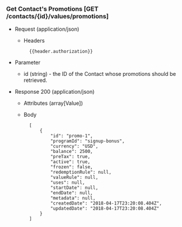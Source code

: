 ### Get Contact's Promotions [GET /contacts/{id}/values/promotions]

+ Request (application/json)
    + Headers

            {{header.authorization}}

+ Parameter
    + id (string) - the ID of the Contact whose promotions should be retrieved.

+ Response 200 (application/json)
    + Attributes (array[Value])

    + Body

            [
                {
                    "id": "promo-1",
                    "programId": "signup-bonus",
                    "currency": "USD",
                    "balance": 2500,
                    "preTax": true,
                    "active": true,
                    "frozen": false,
                    "redemptionRule": null,
                    "valueRule": null,
                    "uses": null,
                    "startDate": null,
                    "endDate": null,
                    "metadata": null,
                    "createdDate": "2018-04-17T23:20:08.404Z",
                    "updatedDate": "2018-04-17T23:20:08.404Z"
                }
            ]
